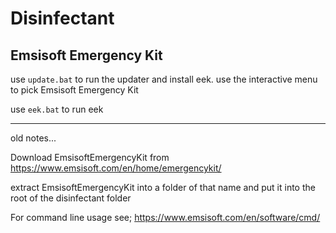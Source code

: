 # Disinfectant

## Emsisoft Emergency Kit

use `update.bat` to run the updater and install eek. use the interactive menu to pick Emsisoft Emergency Kit

use `eek.bat` to run eek

---
old notes...

Download EmsisoftEmergencyKit from https://www.emsisoft.com/en/home/emergencykit/

extract EmsisoftEmergencyKit into a folder of that name and put it into the root of the disinfectant folder

For command line usage see;
https://www.emsisoft.com/en/software/cmd/


